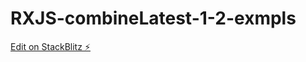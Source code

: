 # RXJS-combineLatest-1-2-exmpls

[Edit on StackBlitz ⚡️](https://stackblitz.com/edit/typescript-wwuvmy)